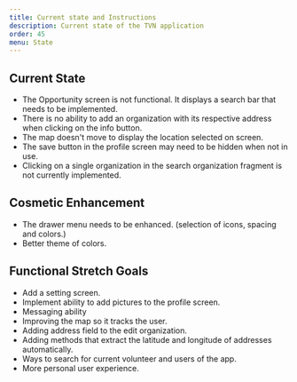 ```yaml
---
title: Current state and Instructions
description: Current state of the TVN application
order: 45
menu: State
---
```



## Current State 
- The Opportunity screen is not functional. It displays a search bar that needs to be implemented. 
- There is no ability to add an organization with its respective address when clicking on the info button.
- The map doesn't move to display the location selected on screen.
- The save button in the profile screen may need to be hidden when not in use.
- Clicking on a single organization in the search organization fragment is not currently implemented.

## Cosmetic Enhancement
- The drawer menu needs to be enhanced. (selection of icons, spacing and colors.)
- Better theme of colors.


## Functional Stretch Goals
- Add a setting screen.
- Implement ability to add pictures to the profile screen.
- Messaging ability
- Improving the map so it tracks the user.
- Adding address field to the edit organization.
- Adding methods that extract the latitude and longitude of addresses automatically.
- Ways to search for current volunteer and users of the app.
- More personal user experience.
